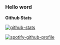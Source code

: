 
<h3> Hello word </h3>


	
<summary><b>Github Stats</b></summary>

[![github-stats](https://github-readme-stats.vercel.app/api?username=alfaroqi&show_icons=true&hide_border=true&theme=radical)](https://github-readme-stats.vercel.app/api?username=alfaroqi&show_icons=true&hide_border=true&theme=radical)

[![spotify-github-profile](https://spotify-github-profile.vercel.app/api/view?uid=21o37yxd4ffgnpoznihpmo2jq&cover_image=true&theme=novatorem&bar_color=53b14f&bar_color_cover=true)](https://open.spotify.com/user/21o37yxd4ffgnpoznihpmo2jq?si=fc898f3c91c1423b)




